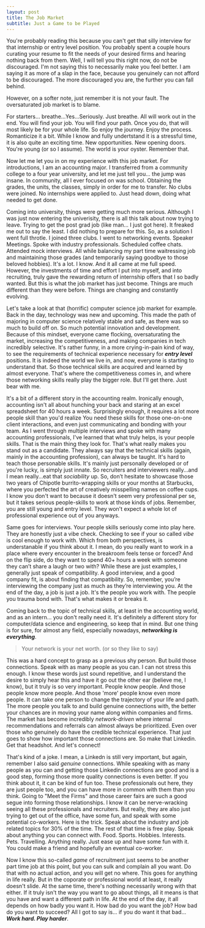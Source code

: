```yaml
---
layout: post
title: The Job Market
subtitle: Just a Game to be Played
---
```


You're probably reading this because you can't get that silly interview for that internship or entry level position. You probably spent a couple hours curating your resume to fit the needs of your desired firms and hearing nothing back from them. Well, I will tell you this right now, do not be discouraged. I'm not saying this to necessarily make you feel better. I am saying it as more of a slap in the face, because you genuinely can not afford to be discouraged. The more discouraged you are, the further you can fall behind. 

However, on a softer note, just remember it is not your fault. The oversaturated job market is to blame. 

For starters... breathe...Yes...Seriously. Just breathe. All will work out in the end. You will find your job. You will find your path. Once you do, that will most likely be for your whole life. So enjoy the journey. Enjoy the process. Romanticize it a bit. While I know and fully undertstand it is a stressful time, it is also quite an exciting time. New opportunities. New opening doors. You're young (or so I assume). The world is your oyster. Remember that. 

Now let me let you in on my experience with this job market. For introductions, I am an accounting major. I transferred from a community college to a four year university, and let me just tell you... the jump was insane. In community, all I ever focused on was school. Obtaining the grades, the units, the classes, simply in order for me to transfer. No clubs were joined. No internships were applied to. Just head down, doing what needed to get done.

Coming into university, things were getting much more serious. Although I was just now entering the univerisity, there is all this talk about now trying to leave. Trying to get the post grad job (like man... I just got here). It freaked me out to say the least. I did nothing to prepare for this. So, as a solution I went full throtle. I joined three clubs. I went to networking events. Speaker Meetings. Spoke with industry professionals. Scheduled coffee chats. Attended mock interviews. All while balancing my part time waitressing job and maintaining those grades (and temporarily saying goodbye to those beloved hobbies). It's a lot. I know. And it all came at me full speed. However, the investments of time and effort I put into myself, and into recruiting, truly gave the rewarding return of internship offers that I so badly wanted. But this is what the job market has just become. Things are much different than they were before. Things are changing and constantly evolving.

Let's take a look at that (horrific) computer science job market for example. Back in the day, technology was new and upcoming. This made the path of majoring in computer science relatively stable and safe, as there was so much to build off on. So much potential innovation and development. Because of this mindset, everyone came flocking, oversaturating the market, increasing the competitiveness, and making companies in tech incredibly selective. It's rather funny, in a more crying-in-pain kind of way, to see the requirements of technical experience necessary for ***entry level*** positions. It is indeed the world we live in, and now, everyone is starting to understand that. So those technical skills are acquired and learned by almost everyone. That's where the competitiveness comes in, and where those networking skills really play the bigger role. But I'll get there. Just bear with me. 

It's a bit of a different story in the accounting realm. Ironically enough, accounting isn't all about hunching your back and staring at an excel spreadsheet for 40 hours a week. Surprisingly enough, it requires a lot more people skill than you'd realize You need these skills for those one-on-one client interactions, and even just communicating and bonding with your team. As I went through multiple interviews and spoke with many accounting professionals, I've learned that what truly helps, is your people skills. That is the main thing they look for. That's what really makes you stand out as a candidate. They always say that the technical skills (again, mainly in the accounting profession), can always be taught. It's hard to teach those personable skills. It's mainly just personally developed or of you're lucky, is simply just innate. So recruiters and interviewers really...and I mean really...eat that *sociability* up. So, don’t hesitate to showcase those two years of Chipotle burrito-wrapping skills or your months at Starbucks, where you perfected the art of creatively misspelling names on coffee cups. I know you don't want to because it doesn't seem very professional per se, but it takes serious people-skills to work at those kinds of jobs. Remember, you are still young and entry level. They won't expect a whole lot of professional experience out of you anyways.

Same goes for interviews. Your people skills seriously come into play here. They are honestly just a vibe check. Checking to see if your so called *vibe* is cool enough to work with. Which from both perspectives, is understanable if you think about it. I mean, do you really want to work in a place where every encounter in the breakroom feels tense or forced? And on the flip side, do they want to spend 40+ hours a week with someone they can’t share a laugh or two with? While these are just examples, I generally just speak of compatibility. A good interview, and a good company fit, is about finding that compatibility. So, remember, you’re interviewing the company just as much as they’re interviewing you. At the end of the day, a job is just a job. It's the people you work with. The people you trauma bond with. That's what makes it or breaks it. 

Coming back to the topic of technical skills, at least in the accounting world, and as an intern... you don't really need it. It's definitely a different story for computer/data science and engineering, so keep that in mind. But one thing is for sure, for almost any field, especially nowadays, ***networking is everything***. 

> Your network is your net worth. (or so they like to say)

This was a hard concept to grasp as a previous shy person. But build those connections. Speak with as many people as you can. I can not stress this enough. I know these words just sound repetitive, and I understand the desire to simply hear this and have it go out the other ear (believe me, I know), but it truly is so very important. People know people. And those people know more people. And those 'more' people know even more people. It can take one person to change the trajectory of your life and path. The more people you talk to and build genuine connections with, the better your chances are in moving your name along within companies and firms. The market has become incredibly *network-driven* where internal recommendations and referrals can almost always be prioritized. Even over those who genuinely do have the credible technical experience. That just goes to show how important those connections are. So make that Linkedin. Get that headshot. And let's connect! 

That's kind of a joke. I mean, a Linkedn is still very important, but again, remember I also said *genuine* connections. While speaking with as many people as you can and getting those Linkedin connections are good and is a good step, forming those more quality connections is even better. If you think about it, it can be kind of fun too. These professionals out here, they are just people too, and you can have more in common with them than you think. Going to "Meet the Firms" and those career fairs are such a good segue into forming those relationships. I know it can be nerve-wracking seeing all these professionals and recruiters. But really, they are also just trying to get out of the office, have some fun, and speak with some potential co-workers. Here is the trick. Speak about the industry and job related topics for 30% of the time. The rest of that time is free play. Speak about anything you can connect with. Food. Sports. Hobbies. Interests. Pets. Travelling. Anything really. Just ease up and have some fun with it. You could make a friend and hopefully an eventual co-worker. 

Now I know this so-called *game* of recruitment just seems to be another part time job at this point, but you can sulk and complain all you want. Do that with no actual action, and you will get no where. This goes for anything in life really. But in the coporate or professional world at least, it really doesn't slide. At the same time, there's nothing necessarily wrong with that either. If it truly isn't the way you want to go about things, all it means is that you have and want a different path in life. At the end of the day, it all depends on how badly you want it. How bad do you want the job? How bad do you want to succeed? All I got to say is... if you do want it that bad... ***Work hard. Play harder***. 

